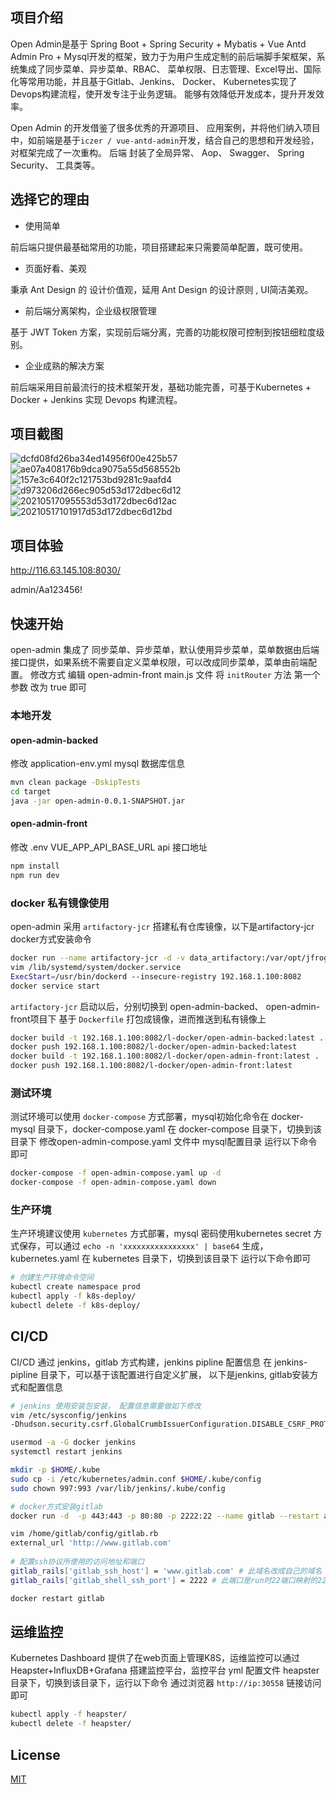 ## 项目介绍

Open Admin是基于 Spring Boot + Spring Security + Mybatis + Vue Antd Admin Pro + Mysql开发的框架，致力于为用户生成定制的前后端脚手架框架，系统集成了同步菜单、异步菜单、RBAC、 菜单权限、日志管理、Excel导出、国际化等常用功能，并且基于Gitlab、Jenkins、 Docker、 Kubernetes实现了Devops构建流程，使开发专注于业务逻辑。 能够有效降低开发成本，提升开发效率。

Open Admin 的开发借鉴了很多优秀的开源项目、 应用案例，并将他们纳入项目中，如前端是基于`iczer / vue-antd-admin`开发，结合自己的思想和开发经验，对框架完成了一次重构。 后端 封装了全局异常、 Aop、 Swagger、 Spring Security、 工具类等。

## 选择它的理由


- 使用简单

前后端只提供最基础常用的功能，项目搭建起来只需要简单配置，既可使用。

- 页面好看、美观

秉承 Ant Design 的 设计价值观，延用 Ant Design 的设计原则 , UI简洁美观。

- 前后端分离架构，企业级权限管理

基于 JWT Token 方案，实现前后端分离，完善的功能权限可控制到按钮细粒度级别。

- 企业成熟的解决方案

前后端采用目前最流行的技术框架开发，基础功能完善，可基于Kubernetes + Docker + Jenkins 实现 Devops 构建流程。


## 项目截图

![dcfd08fd26ba34ed14956f00e425b57](https://user-images.githubusercontent.com/45785238/123389408-6d603b80-d5cc-11eb-80be-871abf2eadb7.png)
![ae07a408176b9dca9075a55d568552b](https://user-images.githubusercontent.com/45785238/123389431-74874980-d5cc-11eb-9462-2fc00926337d.png)
![157e3c640f2c121753bd9281c9aafd4](https://user-images.githubusercontent.com/45785238/123389440-76e9a380-d5cc-11eb-9cdb-2182c84fa74a.png)
![d973206d266ec905d53d172dbec6d12](https://user-images.githubusercontent.com/45785238/123389447-78b36700-d5cc-11eb-9010-ef942d8287ba.png)
![20210517095553d53d172dbec6d12ac](https://user-images.githubusercontent.com/45785238/123389467-7c46ee00-d5cc-11eb-88c2-2aa134728370.png)
![20210517101917d53d172dbec6d12bd](https://user-images.githubusercontent.com/45785238/123389478-7f41de80-d5cc-11eb-81d1-2ed8c09ddfe8.png)


## 项目体验

http://116.63.145.108:8030/

admin/Aa123456!

## 快速开始

open-admin 集成了 同步菜单、异步菜单，默认使用异步菜单，菜单数据由后端接口提供，如果系统不需要自定义菜单权限，可以改成同步菜单，菜单由前端配置。 修改方式 
编辑 open-admin-front main.js 文件 将 `initRouter` 方法 第一个参数 改为 true 即可

### 本地开发

#### open-admin-backed

修改 application-env.yml mysql 数据库信息

```bash
mvn clean package -DskipTests
cd target
java -jar open-admin-0.0.1-SNAPSHOT.jar
```

#### open-admin-front

修改 .env VUE_APP_API_BASE_URL api 接口地址

```bash
npm install 
npm run dev
```

### docker 私有镜像使用

open-admin 采用 `artifactory-jcr` 搭建私有仓库镜像，以下是artifactory-jcr docker方式安装命令
```bash
docker run --name artifactory-jcr -d -v data_artifactory:/var/opt/jfrog/artifactory -p 8082:8082 -p 8083:8083 docker.bintray.io/jfrog/artifactory-jcr:latest
vim /lib/systemd/system/docker.service 
ExecStart=/usr/bin/dockerd --insecure-registry 192.168.1.100:8082
docker service start

```

`artifactory-jcr` 启动以后，分别切换到 open-admin-backed、 open-admin-front项目下 基于 `Dockerfile` 打包成镜像，进而推送到私有镜像上

```bash
docker build -t 192.168.1.100:8082/l-docker/open-admin-backed:latest .
docker push 192.168.1.100:8082/l-docker/open-admin-backed:latest
docker build -t 192.168.1.100:8082/l-docker/open-admin-front:latest .
docker push 192.168.1.100:8082/l-docker/open-admin-front:latest
```

### 测试环境

测试环境可以使用 `docker-compose` 方式部署，mysql初始化命令在 docker-mysql 目录下，docker-compose.yaml 在 docker-compose 目录下，切换到该目录下 修改open-admin-compose.yaml 文件中 mysql配置目录 运行以下命令即可

```bash
docker-compose -f open-admin-compose.yaml up -d
docker-compose -f open-admin-compose.yaml down
```


### 生产环境

生产环境建议使用 `kubernetes` 方式部署，mysql 密码使用kubernetes secret 方式保存，可以通过 `echo -n 'xxxxxxxxxxxxxxxx' | base64` 生成， kubernetes.yaml 在 kubernetes 目录下，切换到该目录下 运行以下命令即可

```bash
# 创建生产环境命令空间
kubectl create namespace prod
kubectl apply -f k8s-deploy/
kubectl delete -f k8s-deploy/
```

## CI/CD

CI/CD 通过 jenkins，gitlab 方式构建，jenkins pipline 配置信息 在 jenkins-pipline 目录下，可以基于该配置进行自定义扩展， 以下是jenkins, gitlab安装方式和配置信息

```bash
# jenkins 使用安装包安装， 配置信息需要做如下修改
vim /etc/sysconfig/jenkins
-Dhudson.security.csrf.GlobalCrumbIssuerConfiguration.DISABLE_CSRF_PROTECTION=true

usermod -a -G docker jenkins
systemctl restart jenkins

mkdir -p $HOME/.kube  
sudo cp -i /etc/kubernetes/admin.conf $HOME/.kube/config
sudo chown 997:993 /var/lib/jenkins/.kube/config
```

```bash
# docker方式安装gitlab
docker run -d  -p 443:443 -p 80:80 -p 2222:22 --name gitlab --restart always -v /home/gitlab/config:/etc/gitlab -v /home/gitlab/logs:/var/log/gitlab -v /home/gitlab/data:/var/opt/gitlab gitlab/gitlab-ce

vim /home/gitlab/config/gitlab.rb
external_url 'http://www.gitlab.com'
 
# 配置ssh协议所使用的访问地址和端口
gitlab_rails['gitlab_ssh_host'] = 'www.gitlab.com' # 此域名改成自己的域名
gitlab_rails['gitlab_shell_ssh_port'] = 2222 # 此端口是run时22端口映射的2222端口

docker restart gitlab
```

## 运维监控

Kubernetes Dashboard 提供了在web页面上管理K8S，运维监控可以通过 Heapster+InfluxDB+Grafana 搭建监控平台，监控平台 yml 配置文件 heapster 目录下，切换到该目录下，运行以下命令 通过浏览器 `http://ip:30558` 链接访问即可

```bash
kubectl apply -f heapster/
kubectl delete -f heapster/
```

## License

[MIT](https://github.com/cxp1539/open-admin/blob/main/LICENSE)

